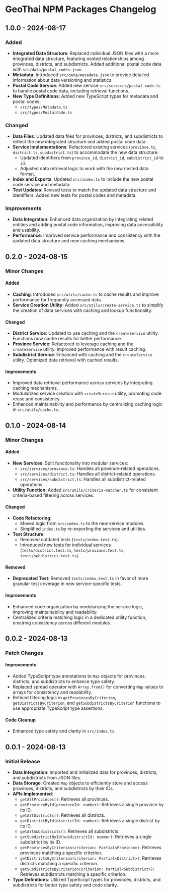 # GeoThai NPM Packages Changelog

## 1.0.0 - 2024-08-17

### Added

-   **Integrated Data Structure**: Replaced individual JSON files with a more integrated data structure, featuring nested relationships among provinces, districts, and subdistricts. Added additional postal code data with `src/data/postal_codes.json`.
-   **Metadata**: Introduced `src/data/metadata.json` to provide detailed information about data versioning and statistics.
-   **Postal Code Service**: Added new service `src/services/postal-code.ts` to handle postal code data, including retrieval functions.
-   **New Type Definitions**: Added new TypeScript types for metadata and postal codes:
    -   `src/types/Metadata.ts`
    -   `src/types/PostalCode.ts`

### Changed

-   **Data Files**: Updated data files for provinces, districts, and subdistricts to reflect the new integrated structure and added postal code data.
-   **Service Implementations**: Refactored existing services (`province.ts`, `district.ts`, `subdistrict.ts`) to accommodate the new data structure:
    -   Updated identifiers from `province_id`, `district_id`, `subdistrict_id` to `id`.
    -   Adjusted data retrieval logic to work with the new nested data format.
-   **Index and Exports**: Updated `src/index.ts` to include the new postal code service and metadata.
-   **Test Updates**: Revised tests to match the updated data structure and identifiers. Added new tests for postal codes and metadata.

### Improvements

-   **Data Integration**: Enhanced data organization by integrating related entities and adding postal code information, improving data accessibility and usability.
-   **Performance**: Improved service performance and consistency with the updated data structure and new caching mechanisms.

## 0.2.0 - 2024-08-15

### Minor Changes

#### Added

-   **Caching**: Introduced `src/utils/cache.ts` to cache results and improve performance for frequently accessed data.
-   **Service Creation Utility**: Added `src/utils/create-service.ts` to simplify the creation of data services with caching and lookup functionality.

#### Changed

-   **District Service**: Updated to use caching and the `createService` utility. Functions now cache results for better performance.
-   **Province Service**: Refactored to leverage caching and the `createService` utility. Improved performance with result caching.
-   **Subdistrict Service**: Enhanced with caching and the `createService` utility. Optimized data retrieval with cached results.

#### Improvements

-   Improved data retrieval performance across services by integrating caching mechanisms.
-   Modularized service creation with `createService` utility, promoting code reuse and consistency.
-   Enhanced maintainability and performance by centralizing caching logic in `src/utils/cache.ts`.

## 0.1.0 - 2024-08-14

### Minor Changes

#### Added

-   **New Services**: Split functionality into modular services:
    -   `src/services/province.ts`: Handles all province-related operations.
    -   `src/services/district.ts`: Handles all district-related operations.
    -   `src/services/subdistrict.ts`: Handles all subdistrict-related operations.
-   **Utility Function**: Added `src/utils/criteria-matcher.ts` for consistent criteria-based filtering across services.

#### Changed

-   **Code Refactoring**:
    -   Moved logic from `src/index.ts` to the new service modules.
    -   Simplified `index.ts` by re-exporting the services and utilities.
-   **Test Structure**:
    -   Removed outdated tests (`tests/index.test.ts`).
    -   Introduced new tests for individual services (`tests/district.test.ts`, `tests/province.test.ts`, `tests/subdistrict.test.ts`).

#### Removed

-   **Deprecated Test**: Removed `tests/index.test.ts` in favor of more granular test coverage in new service-specific tests.

#### Improvements

-   Enhanced code organization by modularizing the service logic, improving maintainability and readability.
-   Centralized criteria matching logic in a dedicated utility function, ensuring consistency across different modules.

## 0.0.2 - 2024-08-13

### Patch Changes

#### Improvements

-   Added TypeScript type annotations to `Map` objects for provinces, districts, and subdistricts to enhance type safety.
-   Replaced spread operator with `Array.from()` for converting `Map` values to arrays for consistency and readability.
-   Refined filtering logic in `getProvincesByCriterion`, `getDistrictsByCriterion`, and `getSubdistrictsByCriterion` functions to use appropriate TypeScript type assertions.

#### Code Cleanup

-   Enhanced type safety and clarity in `src/index.ts`.

## 0.0.1 - 2024-08-13

### Initial Release

-   **Data Integration**: Imported and initialized data for provinces, districts, and subdistricts from JSON files.
-   **Data Storage**: Created `Map` objects to efficiently store and access provinces, districts, and subdistricts by their IDs.
-   **APIs Implemented**:
    -   `getAllProvinces()`: Retrieves all provinces.
    -   `getProvinceById(provinceId: number)`: Retrieves a single province by its ID.
    -   `getAllDistricts()`: Retrieves all districts.
    -   `getDistrictById(districtId: number)`: Retrieves a single district by its ID.
    -   `getAllSubdistricts()`: Retrieves all subdistricts.
    -   `getSubdistrictById(subdistrictId: number)`: Retrieves a single subdistrict by its ID.
    -   `getProvincesByCriterion(criterion: Partial<Province>)`: Retrieves provinces matching a specific criterion.
    -   `getDistrictsByCriterion(criterion: Partial<District>)`: Retrieves districts matching a specific criterion.
    -   `getSubdistrictsByCriterion(criterion: Partial<Subdistrict>)`: Retrieves subdistricts matching a specific criterion.
-   **Type Definitions**: Utilized TypeScript types for provinces, districts, and subdistricts for better type safety and code clarity.
